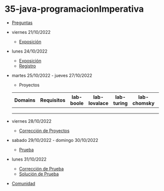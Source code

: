 # 35-java-programacionImperativa

- [Preguntas](https://escuela.it/cursos/curso-recurrencia-desarrollo-software/clase/patron)
- viernes 21/10/2022
  - [Exposición](https://escuela.it/cursos/curso-recurrencia-desarrollo-software/clase/patron)
- lunes 24/10/2022
  - [Exposición](https://escuela.it/cursos/curso-recurrencia-desarrollo-software/clase/patron)
  - [Registro](https://forms.gle/pA2QvsW32P4KtTD77)
- martes 25/10/2022 - jueves 27/10/2022
  - Proyectos
  
  |Domains|Requisitos|lab-boole|lab-lovalace|lab-turing|lab-chomsky|lab-bernersLee|
  |-------|----------|---------|------------|----------|-----------|--------------|
  |       |          |         |            |          |           |              |
  |       |          |         |            |          |           |              |
  |       |          |         |            |          |           |              |
- viernes 28/10/2022
  - [Corrección de Proyectos](https://escuela.it/cursos/curso-recurrencia-desarrollo-software/clase/patron)
- sabado 29/10/2022 - domingo 30/10/2022
  - [Prueba](https://forms.gle/hB9UJoN2PYiexctH8)
- lunes 31/10/2022
  - [Corrección de Prueba](https://escuela.it/cursos/curso-recurrencia-desarrollo-software/clase/patron)
  - [Solución de Prueba](https://docs.google.com/spreadsheets/d/1Uwtqa5VdD5wK2X7eLgkS6_th16aPnsW8pa5Ft2TyLPo/edit#gid=0)
- [Comunidad](https://app.slack.com/client/T02S3KYD464/C02TYRQQLMS)


